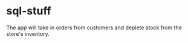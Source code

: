 # sql-stuff

 The app will take in orders from customers and deplete stock from the store's inventory. 
